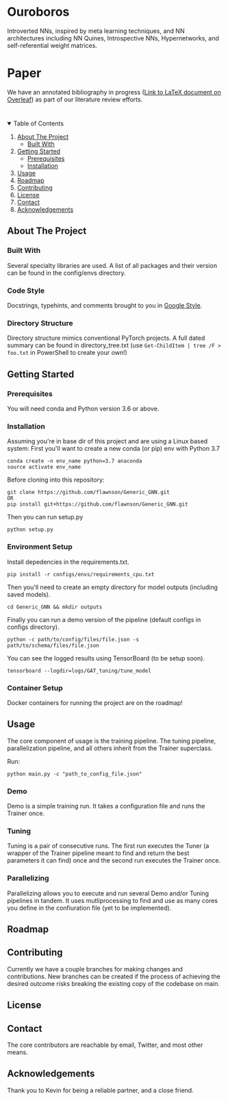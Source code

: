 # Ouroboros
Introverted NNs, inspired by meta learning techniques, and NN architectures including NN Quines, Introspective NNs, Hypernetworks, and self-referential weight matrices.

# Paper
We have an annotated bibliography in progress ([Link to LaTeX document on Overleaf](https://www.overleaf.com/read/mkyktsvwsjqh)) as part of our literature review efforts.

# <!-- TABLE OF CONTENTS -->
<details open="open">
  <summary>Table of Contents</summary>
  <ol>
    <li>
      <a href="#about-the-project">About The Project</a>
      <ul>
        <li><a href="#built-with">Built With</a></li>
      </ul>
    </li>
    <li>
      <a href="#getting-started">Getting Started</a>
      <ul>
        <li><a href="#prerequisites">Prerequisites</a></li>
        <li><a href="#installation">Installation</a></li>
      </ul>
    </li>
    <li><a href="#usage">Usage</a></li>
    <li><a href="#roadmap">Roadmap</a></li>
    <li><a href="#contributing">Contributing</a></li>
    <li><a href="#license">License</a></li>
    <li><a href="#contact">Contact</a></li>
    <li><a href="#acknowledgements">Acknowledgements</a></li>
  </ol>
</details>

## About The Project
### Built With
Several specialty libraries are used. A list of all packages and their version can be found in the config/envs directory.
### Code Style
Docstrings, typehints, and comments brought to you in [Google Style](https://google.github.io/styleguide/pyguide.html).
### Directory Structure
Directory structure mimics conventional PyTorch projects. A full dated summary can be found in directory_tree.txt (use ```Get-ChildItem | tree /F > foo.txt``` in PowerShell to create your own!)

## Getting Started
### Prerequisites
You will need conda and Python version 3.6 or above.

### Installation
Assuming you're in base dir of this project and are using a Linux based system:
First you'll want to create a new conda (or pip) env with Python 3.7
```shell
conda create -n env_name python=3.7 anaconda
source activate env_name
```

Before cloning into this repository:
```shell
git clone https://github.com/flawnson/Generic_GNN.git
OR
pip install git+https://github.com/flawnson/Generic_GNN.git
```

Then you can run setup.py
```shell
python setup.py
```

### Environment Setup
Install depedencies in the requirements.txt.
```shell
pip install -r configs/envs/requirements_cpu.txt
```

Then you'll need to create an empty directory for model outputs (including saved models).
```shell
cd Generic_GNN && mkdir outputs
```

Finally you can run a demo version of the pipeline (default configs in configs directory).
```shell
python -c path/to/config/files/file.json -s path/to/schema/files/file.json
```

You can see the logged results using TensorBoard (to be setup soon).
```shell
tensorboard --logdir=logs/GAT_tuning/tune_model
```

### Container Setup
Docker containers for running the project are on the roadmap!

## Usage
The core component of usage is the training pipeline. The tuning pipeline, parallelization pipeline, and all others inherit from the Trainer superclass.

Run:
```shell
python main.py -c "path_to_config_file.json"
```

### Demo
Demo is a simple training run. It takes a configuration file and runs the Trainer once.

### Tuning
Tuning is a pair of consecutive runs. The first run executes the Tuner (a wrapper of the Trainer pipeline meant to find and return the best parameters it can find) once and the second run executes the Trainer once.
### Parallelizing

Parallelizing allows you to execute and run several Demo and/or Tuning pipelines in tandem. It uses mutliprocessing to find and use as many cores you define in the confiuration file (yet to be implemented).

## Roadmap

## Contributing
Currently we have a couple branches for making changes and contributions.
New branches can be created if the process of achieving the desired outcome risks breaking the existing copy of the codebase on main.

## License

## Contact
The core contributors are reachable by email, Twitter, and most other means.

## Acknowledgements
Thank you to Kevin for being a reliable partner, and a close friend.
